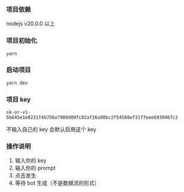 ### 项目依赖

nodejs v20.0.0 以上

### 项目初始化

```bash
yarn
```

### 启动项目

```bash
yarn dev
```

### 项目 key

```text
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
```

不输入自己的 key 会默认启用这个 key

### 操作说明

1. 输入你的 key
2. 输入你的 prompt
3. 点击发生
4. 等待 bot 生成（不是数据流的形式）
